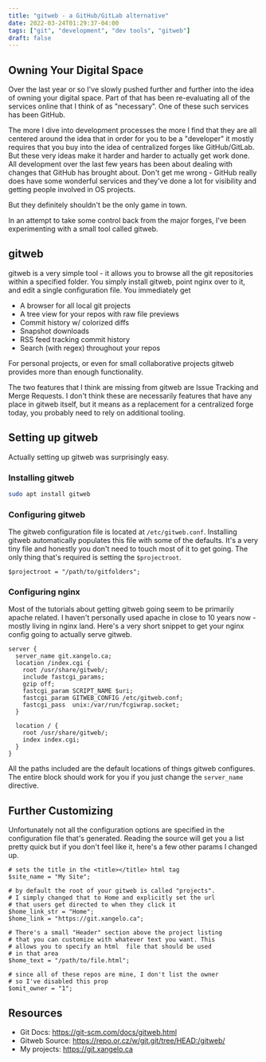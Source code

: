 ```yaml
---
title: "gitweb - a GitHub/GitLab alternative"
date: 2022-03-24T01:29:37-04:00
tags: ["git", "development", "dev tools", "gitweb"]
draft: false
---
```


## Owning Your Digital Space
Over the last year or so I've slowly pushed further and further into the idea of
owning your digital space. Part of that has been re-evaluating all of the
services online that I think of as "necessary". One of these such services has
been GitHub. 

The more I dive into development processes the more I find that they are all
centered around the idea that in order for you to be a "developer" it mostly
requires that you buy into the idea of centralized forges like GitHub/GitLab.
But these very ideas make it harder and harder to actually get work done. All
development over the last few years has been about dealing with changes that
GitHub has brought about. Don't get me wrong - GitHub really does have some
wonderful services and they've done a lot for visibility and getting people
involved in OS projects. 

But they definitely shouldn't be the only game in town.

In an attempt to take some control back from the major forges, I've been
experimenting with a small tool called gitweb.

## gitweb
gitweb is a very simple tool - it allows you to browse all the git repositories
within a specified folder. You simply install gitweb, point nginx over to it,
and edit a single configuration file. You immediately get  
- A browser for all local git projects
- A tree view for your repos with raw file previews
- Commit history w/ colorized diffs
- Snapshot downloads
- RSS feed tracking commit history
- Search (with regex) throughout your repos

For personal projects, or even for small collaborative projects gitweb provides
more than enough functionality.

The two features that I think are missing from gitweb are Issue Tracking and 
Merge Requests. I don't think these are necessarily features that have any place
in gitweb itself, but it means as a replacement for a centralized forge today,
you probably need to rely on additional tooling.


## Setting up gitweb
Actually setting up gitweb was surprisingly easy. 

### Installing gitweb
```bash
sudo apt install gitweb
```

### Configuring gitweb
The gitweb configuration file is located at `/etc/gitweb.conf`. Installing
gitweb automatically populates this file with some of the defaults. It's a very tiny
file and honestly you don't need to touch most of it to get going. The only
thing that's required is setting the `$projectroot`.

```inf
$projectroot = "/path/to/gitfolders";
```

### Configuring nginx
Most of the tutorials about getting gitweb going seem to be primarily apache
related. I haven't personally used apache in close to 10 years now - mostly
living in nginx land. Here's a very short snippet to get your nginx config going
to actually serve gitweb.

```nginx
server {
  server_name git.xangelo.ca;
  location /index.cgi {
    root /usr/share/gitweb/;
    include fastcgi_params;
    gzip off;
    fastcgi_param SCRIPT_NAME $uri;
    fastcgi_param GITWEB_CONFIG /etc/gitweb.conf;
    fastcgi_pass  unix:/var/run/fcgiwrap.socket;
  }

  location / {
    root /usr/share/gitweb/;
    index index.cgi;
  }
}
```
All the paths included are the default locations of things gitweb configures.
The entire block should work for you if you just change the `server_name`
directive.

## Further Customizing
Unfortunately not all the configuration options are specified in the
configuration file that's generated. Reading the source will get you a list
pretty quick but if you don't feel like it, here's a few other params I changed
up.

```inf
# sets the title in the <title></title> html tag
$site_name = "My Site";

# by default the root of your gitweb is called "projects". 
# I simply changed that to Home and explicitly set the url 
# that users get directed to when they click it
$home_link_str = "Home";
$home_link = "https://git.xangelo.ca";

# There's a small "Header" section above the project listing 
# that you can customize with whatever text you want. This 
# allows you to specify an html  file that should be used 
# in that area
$home_text = "/path/to/file.html";

# since all of these repos are mine, I don't list the owner
# so I've disabled this prop
$omit_owner = "1";
```

## Resources
- Git Docs: https://git-scm.com/docs/gitweb.html
- Gitweb Source: https://repo.or.cz/w/git.git/tree/HEAD:/gitweb/
- My projects: https://git.xangelo.ca
